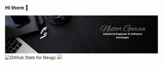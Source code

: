 ### Hi there 👋

<!--
**Nesgc/Nesgc** is a ✨ _special_ ✨ repository because its `README.md` (this file) appears on your GitHub profile.

Here are some ideas to get you started:

- 🔭 I’m currently working on ...
- 🌱 I’m currently learning ...
- 👯 I’m looking to collaborate on ...
- 🤔 I’m looking for help with ...
- 💬 Ask me about ...
- 📫 How to reach me: ...
- 😄 Pronouns: ...
- ⚡ Fun fact: ...
-->

<img src="img/banner.png" width="1300">

<img src="https://github-readme-stats.vercel.app/api?username=Nesgc&show_icons=true&include_all_commits=true&count_private=true&theme=transparent&layout=compact" alt="GitHub Stats for Nesgc" width="700">

<img src="https://github-readme-streak-stats.herokuapp.com?user=Nesgc&theme=transparent" width="700">
